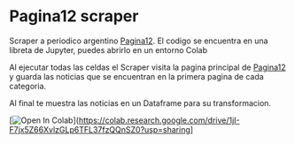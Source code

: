 # Pagina12 scraper

Scraper a periodico argentino [Pagina12](https://www.pagina12.com.ar/).
El codigo se encuentra en una libreta de Jupyter, puedes abrirlo en un entorno Colab 

Al ejecutar todas las celdas el Scraper visita la pagina principal de [Pagina12](https://www.pagina12.com.ar) y guarda las noticias que se encuentran en la primera pagina de cada categoria.

Al final te muestra las noticias en un Dataframe para su transformacion.

[![Open In Colab](https://colab.research.google.com/assets/colab-badge.svg)](https://colab.research.google.com/drive/1jI-F7jx5Z66XvlzGLp6TFL37fzQQnSZ0?usp=sharing]
